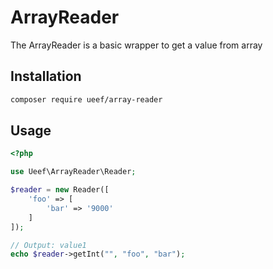 # ArrayReader

The ArrayReader is a basic wrapper to get a value from array

## Installation

```bash
composer require ueef/array-reader
```

## Usage

```php
<?php

use Ueef\ArrayReader\Reader;

$reader = new Reader([
    'foo' => [
        'bar' => '9000'
    ]
]);

// Output: value1
echo $reader->getInt("", "foo", "bar");
```